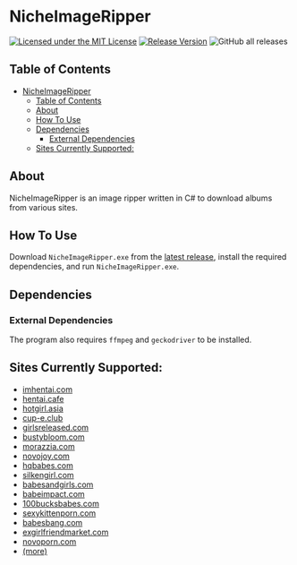 ﻿# NicheImageRipper
[![Licensed under the MIT License](https://img.shields.io/badge/License-MIT-blue.svg)](https://github.com/Exiua/NicheImageRipper/blob/main/LICENSE) [![Release Version](https://img.shields.io/github/v/release/Exiua/NicheImageRipper)](https://github.com/Exiua/NicheImageRipper/releases) ![GitHub all releases](https://img.shields.io/github/downloads/Exiua/NicheImageRipper/total)

## Table of Contents
<!-- TOC -->
* [NicheImageRipper](#nicheimageripper)
  * [Table of Contents](#table-of-contents)
  * [About](#about)
  * [How To Use](#how-to-use)
  * [Dependencies](#dependencies)
    * [External Dependencies](#external-dependencies)
  * [Sites Currently Supported:](#sites-currently-supported)
<!-- TOC -->

## About

NicheImageRipper is an image ripper written in C# to download albums from various sites.

## How To Use

Download `NicheImageRipper.exe` from the [latest release](https://github.com/Exiua/NicheImageRipper/releases), install the required dependencies,
and run `NicheImageRipper.exe`.

## Dependencies

### External Dependencies

The program also requires `ffmpeg` and `geckodriver` to be installed.

## Sites Currently Supported:

- [imhentai.com](https://imhentai.com/)
- [hentai.cafe](https://hentai.cafe)
- [hotgirl.asia](https://hotgirl.asia/)
- [cup-e.club](https://www.cup-e.club/)
- [girlsreleased.com](https://girlsreleased.com/)
- [bustybloom.com](https://bustybloom.com/)
- [morazzia.com](https://morazzia.com/)
- [novojoy.com](https://novojoy.com/)
- [hqbabes.com](https://www.hqbabes.com/)
- [silkengirl.com](https://www.silkengirl.com/)
- [babesandgirls.com](https://www.babesandgirls.com/)
- [babeimpact.com](https://www.babeimpact.com/)
- [100bucksbabes.com](https://www.100bucksbabes.com/)
- [sexykittenporn.com](https://www.sexykittenporn.com/)
- [babesbang.com](https://www.babesbang.com/)
- [exgirlfriendmarket.com](https://www.exgirlfriendmarket.com/)
- [novoporn.com](https://www.novoporn.com/)
- [(more)](https://github.com/Exiua/NicheImageRipper/wiki/Supported-Sites)
